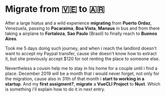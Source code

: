 # Migrate from 🇻🇪 to 🇦🇷

After a large hiatus and a wild experience **migrating** from **Puerto Ordaz**, Venezuela, passing to **Pacaraima**, **Boa Vista**, **Manaus** in bus and from there taking a airplane to **Fortaleza**, **Sao Paulo** (Brasil) to finally reach to **Buenos Aires**. 

Took me 5 days doing such journey, and when i reach the landlord doesn't want to accept my Paypal transfer, cause she doesn't know how to extract it, but she previously accept $120 for not renting the place to someone else.

Nevertheless a cousin help me to stay in his home for a couple until i find a place. December 2019 will be a month that i would never forget, not only for the migration, cause also in 31th of that month i **start to working in a startup**. And my **first assigment?**, **migrate** a **VueCLI Project** to **Nuxt**. Which is something i'll explain how to do it in next entry.